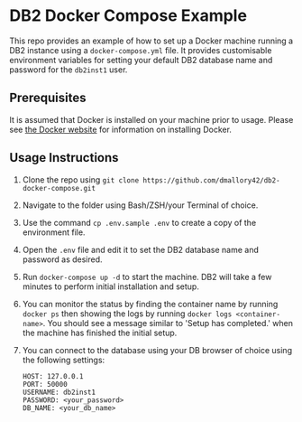 # DB2 Docker Compose Example

This repo provides an example of how to set up a Docker machine running a DB2 instance using a `docker-compose.yml` file. It provides customisable environment variables for setting your default DB2 database name and password for the `db2inst1` user.

## Prerequisites

It is assumed that Docker is installed on your machine prior to usage. Please see [the Docker website](https://www.docker.com/) for information on installing Docker.

## Usage Instructions

1. Clone the repo using `git clone https://github.com/dmallory42/db2-docker-compose.git`
2. Navigate to the folder using Bash/ZSH/your Terminal of choice.
3. Use the command `cp .env.sample .env` to create a copy of the environment file.
4. Open the `.env` file and edit it to set the DB2 database name and password as desired.
5. Run `docker-compose up -d` to start the machine. DB2 will take a few minutes to perform initial installation and setup.
6. You can monitor the status by finding the container name by running `docker ps` then showing the logs by running `docker logs <container-name>`. You should see a message similar to 'Setup has completed.' when the machine has finished the initial setup.
7. You can connect to the database using your DB browser of choice using the following settings:
    
    ```.env
    HOST: 127.0.0.1
    PORT: 50000
    USERNAME: db2inst1
    PASSWORD: <your_password>
    DB_NAME: <your_db_name>
    ```

    
